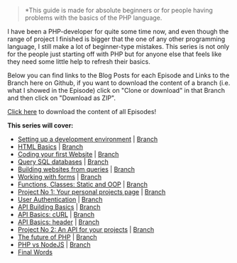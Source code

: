 >*This guide is made for absolute beginners or for people having problems with the basics of the PHP language.

I have been a PHP-developer for quite some time now, and even though the range of project I finished is bigger that the one of any other programming language, I still make a lot of beginner-type mistakes. 
This series is not only for the people just starting off with PHP but for anyone else that feels like they need some little help to refresh their basics.

Below you can find links to the Blog Posts for each Episode and Links to the Branch here on Github, if you want to download the content of a branch (i.e. what I showed in the Episode) click on "Clone or download" in that Branch and then click on "Download as ZIP".

[Click here](https://github.com/lucakiebel/php-for-beginners/tree/All-Episodes) to download the content of all Episodes!

**This series will cover:**

* [Setting up a development environment](https://blog.luca-kiebel.de/phpfb-environment) | [Branch](https://github.com/lucakiebel/php-for-beginners/tree/Setting-up-a-development-environment)
* [HTML Basics](https://blog.luca-kiebel.de/phpfb-html) | [Branch](https://github.com/lucakiebel/php-for-beginners/tree/HTML-Basics)
* [Coding your first Website](https://blog.luca-kiebel.de/phpfb-first-website) | [Branch](https://github.com/lucakiebel/php-for-beginners/tree/Coding-your-first-Website)
* [Query SQL databases](https://blog.luca-kiebel.de/phpfb-sql) | [Branch](https://github.com/lucakiebel/php-for-beginners/tree/Query-SQL-databases)
* [Building websites from queries](https://blog.luca-kiebel.de/phpfb-build-from-sql) | [Branch](https://github.com/lucakiebel/php-for-beginners/tree/Building-websites-from-queries)
* [Working with forms](https://blog.luca-kiebel.de/phpfb-forms) | [Branch](https://github.com/lucakiebel/php-for-beginners/tree/Working-with-forms)
* [Functions, Classes: Static and OOP](https://blog.luca-kiebel.de/phpfb-functions-classes) | [Branch](https://github.com/lucakiebel/php-for-beginners/tree/Functions-Classes-Static-and-OOP)
* [Project No 1: Your personal projects page](https://blog.luca-kiebel.de/phpfb-project1) | [Branch](https://github.com/lucakiebel/php-for-beginners/tree/Project-No-1)
* [User Authentication](https://blog.luca-kiebel.de/phpfb-auth) | [Branch](https://github.com/lucakiebel/php-for-beginners/tree/User-Authentication)
* [API Building Basics](https://blog.luca-kiebel.de/phpfb-api) | [Branch](https://github.com/lucakiebel/php-for-beginners/tree/API-Building-Basics)
* [API Basics: cURL](https://blog.luca-kiebel.de/phpfb-api-curl) | [Branch](https://github.com/lucakiebel/php-for-beginners/tree/API-Basics-cURL)
* [API Basics: header](https://blog.luca-kiebel.de/phpfb-api-header) | [Branch](https://github.com/lucakiebel/php-for-beginners/tree/API-Basics-header)
* [Project No 2: An API for your projects](https://blog.luca-kiebel.de/phpfb-project2) | [Branch](https://github.com/lucakiebel/php-for-beginners/tree/Project-No-2)
* [The future of PHP](https://blog.luca-kiebel.de/phpfb-future) | [Branch](https://github.com/lucakiebel/php-for-beginners/tree/The-future-of-PHP)
* [PHP vs NodeJS](https://blog.luca-kiebel.de/phpfb-php-node) | [Branch](https://github.com/lucakiebel/php-for-beginners/tree/PHP-vs-NodeJS)
* [Final Words](https://blog.luca-kiebel.de/phpfb-final)

